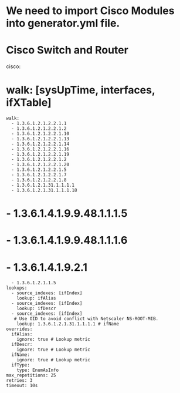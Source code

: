 # We need to import Cisco Modules into generator.yml file.
# Cisco Switch and Router
  cisco:
# walk: [sysUpTime, interfaces, ifXTable]
    walk:
      - 1.3.6.1.2.1.2.2.1.1
      - 1.3.6.1.2.1.2.2.1.2
      - 1.3.6.1.2.1.2.2.1.10
      - 1.3.6.1.2.1.2.2.1.13
      - 1.3.6.1.2.1.2.2.1.14
      - 1.3.6.1.2.1.2.2.1.16
      - 1.3.6.1.2.1.2.2.1.19
      - 1.3.6.1.2.1.2.2.1.2
      - 1.3.6.1.2.1.2.2.1.20
      - 1.3.6.1.2.1.2.2.1.5
      - 1.3.6.1.2.1.2.2.1.7
      - 1.3.6.1.2.1.2.2.1.8
      - 1.3.6.1.2.1.31.1.1.1.1
      - 1.3.6.1.2.1.31.1.1.1.18
#      - 1.3.6.1.4.1.9.9.48.1.1.1.5
#      - 1.3.6.1.4.1.9.9.48.1.1.1.6
#      - 1.3.6.1.4.1.9.2.1
      - 1.3.6.1.2.1.1.5
    lookups:
      - source_indexes: [ifIndex]
        lookup: ifAlias
      - source_indexes: [ifIndex]
        lookup: ifDescr
      - source_indexes: [ifIndex]
       # Use OID to avoid conflict with Netscaler NS-ROOT-MIB.
        lookup: 1.3.6.1.2.1.31.1.1.1.1 # ifName
    overrides:
      ifAlias:
        ignore: true # Lookup metric
      ifDescr:
        ignore: true # Lookup metric
      ifName:
        ignore: true # Lookup metric
      ifType:
        type: EnumAsInfo
    max_repetitions: 25
    retries: 3
    timeout: 10s
